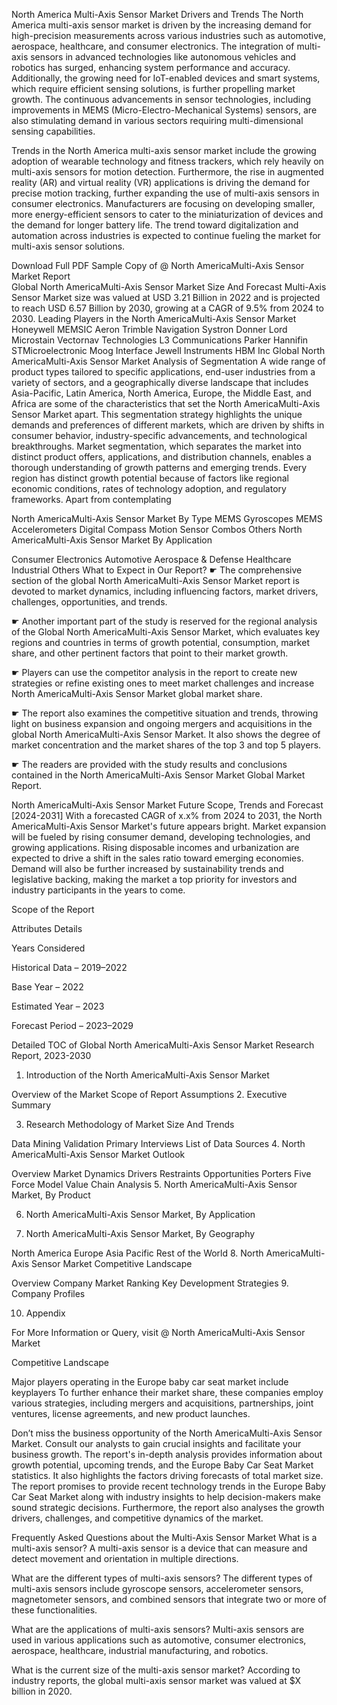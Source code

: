 North America Multi-Axis Sensor Market Drivers and Trends
The North America multi-axis sensor market is driven by the increasing demand for high-precision measurements across various industries such as automotive, aerospace, healthcare, and consumer electronics. The integration of multi-axis sensors in advanced technologies like autonomous vehicles and robotics has surged, enhancing system performance and accuracy. Additionally, the growing need for IoT-enabled devices and smart systems, which require efficient sensing solutions, is further propelling market growth. The continuous advancements in sensor technologies, including improvements in MEMS (Micro-Electro-Mechanical Systems) sensors, are also stimulating demand in various sectors requiring multi-dimensional sensing capabilities.

Trends in the North America multi-axis sensor market include the growing adoption of wearable technology and fitness trackers, which rely heavily on multi-axis sensors for motion detection. Furthermore, the rise in augmented reality (AR) and virtual reality (VR) applications is driving the demand for precise motion tracking, further expanding the use of multi-axis sensors in consumer electronics. Manufacturers are focusing on developing smaller, more energy-efficient sensors to cater to the miniaturization of devices and the demand for longer battery life. The trend toward digitalization and automation across industries is expected to continue fueling the market for multi-axis sensor solutions.

Download Full PDF Sample Copy of @ North AmericaMulti-Axis Sensor Market Report  
Global North AmericaMulti-Axis Sensor Market Size And Forecast
Multi-Axis Sensor Market size was valued at USD 3.21 Billion in 2022 and is projected to reach USD 6.57 Billion by 2030, growing at a CAGR of 9.5% from 2024 to 2030.
Leading Players in the North AmericaMulti-Axis Sensor Market
Honeywell
MEMSIC
Aeron
Trimble Navigation
Systron Donner
Lord Microstain
Vectornav Technologies
L3 Communications
Parker Hannifin
STMicroelectronic
Moog
Interface
Jewell Instruments
HBM Inc
Global North AmericaMulti-Axis Sensor Market Analysis of Segmentation
A wide range of product types tailored to specific applications, end-user industries from a variety of sectors, and a geographically diverse landscape that includes Asia-Pacific, Latin America, North America, Europe, the Middle East, and Africa are some of the characteristics that set the North AmericaMulti-Axis Sensor Market apart. This segmentation strategy highlights the unique demands and preferences of different markets, which are driven by shifts in consumer behavior, industry-specific advancements, and technological breakthroughs. Market segmentation, which separates the market into distinct product offers, applications, and distribution channels, enables a thorough understanding of growth patterns and emerging trends. Every region has distinct growth potential because of factors like regional economic conditions, rates of technology adoption, and regulatory frameworks. Apart from contemplating

North AmericaMulti-Axis Sensor Market By Type
MEMS Gyroscopes
MEMS Accelerometers
Digital Compass
Motion Sensor Combos
Others
North AmericaMulti-Axis Sensor Market By Application

Consumer Electronics
Automotive
Aerospace & Defense
Healthcare
Industrial
Others
What to Expect in Our Report?
☛ The comprehensive section of the global North AmericaMulti-Axis Sensor Market report is devoted to market dynamics, including influencing factors, market drivers, challenges, opportunities, and trends.

☛ Another important part of the study is reserved for the regional analysis of the Global North AmericaMulti-Axis Sensor Market, which evaluates key regions and countries in terms of growth potential, consumption, market share, and other pertinent factors that point to their market growth.

☛ Players can use the competitor analysis in the report to create new strategies or refine existing ones to meet market challenges and increase North AmericaMulti-Axis Sensor Market global market share.

☛ The report also examines the competitive situation and trends, throwing light on business expansion and ongoing mergers and acquisitions in the global North AmericaMulti-Axis Sensor Market. It also shows the degree of market concentration and the market shares of the top 3 and top 5 players.

☛ The readers are provided with the study results and conclusions contained in the North AmericaMulti-Axis Sensor Market Global Market Report.

North AmericaMulti-Axis Sensor Market Future Scope, Trends and Forecast [2024-2031]
With a forecasted CAGR of x.x% from 2024 to 2031, the North AmericaMulti-Axis Sensor Market's future appears bright. Market expansion will be fueled by rising consumer demand, developing technologies, and growing applications. Rising disposable incomes and urbanization are expected to drive a shift in the sales ratio toward emerging economies. Demand will also be further increased by sustainability trends and legislative backing, making the market a top priority for investors and industry participants in the years to come.

Scope of the Report

Attributes Details

Years Considered

Historical Data – 2019–2022

Base Year – 2022

Estimated Year – 2023

Forecast Period – 2023–2029

Detailed TOC of Global North AmericaMulti-Axis Sensor Market Research Report, 2023-2030
1. Introduction of the North AmericaMulti-Axis Sensor Market

Overview of the Market
Scope of Report
Assumptions
2. Executive Summary

3. Research Methodology of Market Size And Trends

Data Mining
Validation
Primary Interviews
List of Data Sources
4. North AmericaMulti-Axis Sensor Market Outlook

Overview
Market Dynamics
Drivers
Restraints
Opportunities
Porters Five Force Model
Value Chain Analysis
5. North AmericaMulti-Axis Sensor Market, By Product

6. North AmericaMulti-Axis Sensor Market, By Application

7. North AmericaMulti-Axis Sensor Market, By Geography

North America
Europe
Asia Pacific
Rest of the World
8. North AmericaMulti-Axis Sensor Market Competitive Landscape

Overview
Company Market Ranking
Key Development Strategies
9. Company Profiles

10. Appendix

For More Information or Query, visit @ North AmericaMulti-Axis Sensor Market

Competitive Landscape

Major players operating in the Europe baby car seat market include keyplayers To further enhance their market share, these companies employ various strategies, including mergers and acquisitions, partnerships, joint ventures, license agreements, and new product launches.

Don’t miss the business opportunity of the North AmericaMulti-Axis Sensor Market. Consult our analysts to gain crucial insights and facilitate your business growth.
The report's in-depth analysis provides information about growth potential, upcoming trends, and the Europe Baby Car Seat Market statistics. It also highlights the factors driving forecasts of total market size. The report promises to provide recent technology trends in the Europe Baby Car Seat Market along with industry insights to help decision-makers make sound strategic decisions. Furthermore, the report also analyses the growth drivers, challenges, and competitive dynamics of the market.

Frequently Asked Questions about the Multi-Axis Sensor Market
What is a multi-axis sensor?
A multi-axis sensor is a device that can measure and detect movement and orientation in multiple directions.

What are the different types of multi-axis sensors?
The different types of multi-axis sensors include gyroscope sensors, accelerometer sensors, magnetometer sensors, and combined sensors that integrate two or more of these functionalities.

What are the applications of multi-axis sensors?
Multi-axis sensors are used in various applications such as automotive, consumer electronics, aerospace, healthcare, industrial manufacturing, and robotics.

What is the current size of the multi-axis sensor market?
According to industry reports, the global multi-axis sensor market was valued at $X billion in 2020.
